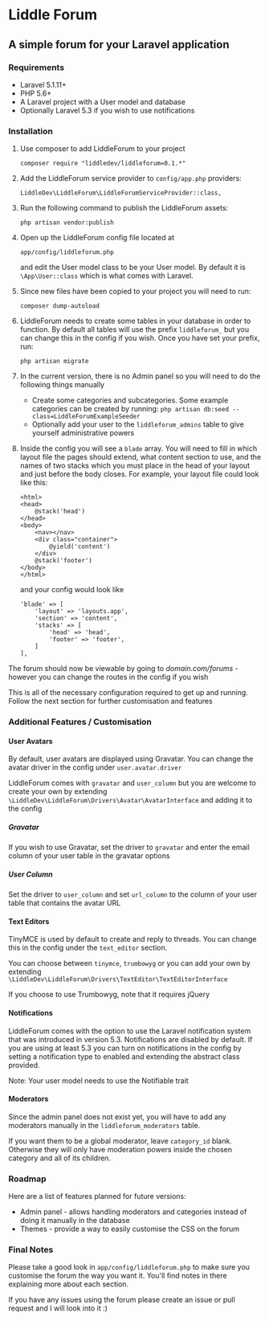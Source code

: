 # Liddle Forum

## A simple forum for your Laravel application

### Requirements

* Laravel 5.1.11+
* PHP 5.6+
* A Laravel project with a User model and database
* Optionally Laravel 5.3 if you wish to use notifications

### Installation

1. Use composer to add LiddleForum to your project

    ```
    composer require "liddledev/liddleforum=0.1.*"
    ```

2. Add the LiddleForum service provider to `config/app.php` providers:

    ```
    LiddleDev\LiddleForum\LiddleForumServiceProvider::class,
    ```

3. Run the following command to publish the LiddleForum assets:

    ```
    php artisan vendor:publish
    ```

4. Open up the LiddleForum config file located at

    ```
    app/config/liddleforum.php
    ```
    
    and edit the User model class to be your User model. By default it is `\App\User::class` which is what comes with Laravel.

5. Since new files have been copied to your project you will need to run:

    ```
    composer dump-autoload
    ```

5. LiddleForum needs to create some tables in your database in order to function. By default all tables will use the prefix `liddleforum_` but you can change this in the config if you wish. Once you have set your prefix, run:

    ```
    php artisan migrate
    ```

6. In the current version, there is no Admin panel so you will need to do the following things manually
    * Create some categories and subcategories. Some example categories can be created by running: `php artisan db:seed --class=LiddleForumExampleSeeder`
    * Optionally add your user to the `liddleforum_admins` table to give yourself administrative powers

7. Inside the config you will see a `blade` array. You will need to fill in which layout file the pages should extend, what content section to use, and the names of two stacks which you must place in the head of your layout and just before the body closes. 
    For example, your layout file could look like this:
    ```
    <html>
    <head>
        @stack('head')
    </head>
    <body>
        <nav></nav>
        <div class="container">
            @yield('content')
        </div>
        @stack('footer')
    </body>
    </html>
    ```
    and your config would look like
    ```
    'blade' => [
        'layout' => 'layouts.app',
        'section' => 'content',
        'stacks' => [
            'head' => 'head',
            'footer' => 'footer',
        ]
    ],
    ```

The forum should now be viewable by going to *domain.com/forums* - however you can change the routes in the config if you wish

This is all of the necessary configuration required to get up and running. Follow the next section for further customisation and features

### Additional Features / Customisation

#### User Avatars

By default, user avatars are displayed using Gravatar. You can change the avatar driver in the config under `user.avatar.driver`

LiddleForum comes with `gravatar` and `user_column` but you are welcome to create your own by extending `\LiddleDev\LiddleForum\Drivers\Avatar\AvatarInterface` and adding it to the config

##### Gravatar

If you wish to use Gravatar, set the driver to `gravatar` and enter the email column of your user table in the gravatar options

##### User Column

Set the driver to `user_column` and set `url_column` to the column of your user table that contains the avatar URL

#### Text Editors

TinyMCE is used by default to create and reply to threads. You can change this in the config under the `text_editor` section.

You can choose between `tinymce`, `trumbowyg` or you can add your own by extending `\LiddleDev\LiddleForum\Drivers\TextEditor\TextEditorInterface`

If you choose to use Trumbowyg, note that it requires jQuery

#### Notifications

LiddleForum comes with the option to use the Laravel notification system that was introduced in version 5.3. Notifications are disabled by default.
If you are using at least 5.3 you can turn on notifications in the config by setting a notification type to enabled and extending the abstract class provided.

Note: Your user model needs to use the Notifiable trait

#### Moderators

Since the admin panel does not exist yet, you will have to add any moderators manually in the `liddleforum_moderators` table.

If you want them to be a global moderator, leave `category_id` blank. Otherwise they will only have moderation powers inside the chosen category and all of its children.

### Roadmap

Here are a list of features planned for future versions:

* Admin panel - allows handling moderators and categories instead of doing it manually in the database
* Themes - provide a way to easily customise the CSS on the forum

### Final Notes

Please take a good look in `app/config/liddleforum.php` to make sure you customise the forum the way you want it. You'll find notes in there explaining more about each section.

If you have any issues using the forum please create an issue or pull request and I will look into it :)

